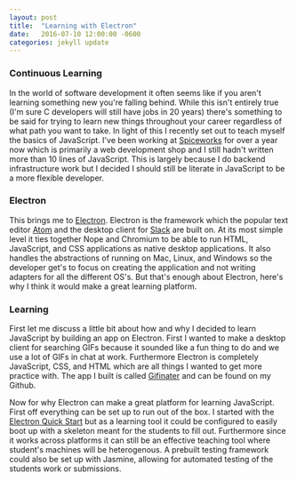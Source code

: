 ```yaml
---
layout: post
title:  "Learning with Electron"
date:   2016-07-10 12:00:00 -0600
categories: jekyll update
---
```


### Continuous Learning

In the world of software development it often seems like if you aren't learning
something new you're falling behind.
While this isn't entirely true (I'm sure C developers will still have jobs in 20
years) there's something to be said for trying to learn new things throughout
your career regardless of what path you want to take.
In light of this I recently set out to teach myself the basics of JavaScript.
I've been working at [Spiceworks](http://www.spiceworks.com/) for over a year
now which is primarily a web development shop and I still hadn't written more
than 10 lines of JavaScript.
This is largely because I do backend infrastructure work but I decided I should
still be literate in JavaScript to be a more flexible developer.

### Electron

This brings me to [Electron](http://electron.atom.io/).
Electron is the framework which the popular text editor [Atom](http://atom.io)
and the desktop client for [Slack](http://slack.com) are built on.
At its most simple level it ties together Nope and Chromium to be able to run
HTML, JavaScript, and CSS applications as native desktop applications.
It also handles the abstractions of running on Mac, Linux, and Windows so the
developer get's to focus on creating the application and not writing adapters for
all the different OS's.
But that's enough about Electron, here's why I think it would make a great learning
platform.

### Learning

First let me discuss a little bit about how and why I decided to learn JavaScript
by building an app on Electron.
First I wanted to make a desktop client for searching GIFs because it sounded like
a fun thing to do and we use a lot of GIFs in chat at work.
Furthermore Electron is completely JavaScript, CSS, and HTML which are all things
I wanted to get more practice with.
The app I built is called [Gifinater](http://github.com/natesholland/gifinater)
and can be found on my Github.

Now for why Electron can make a great platform for learning JavaScript.
First off everything can be set up to run out of the box.
I started with the [Electron Quick Start](https://github.com/electron/electron-quick-start)
but as a learning tool it could be configured to easily boot up with a skeleton
meant for the students to fill out.
Furthermore since it works across platforms it can still be an effective teaching
tool where student's machines will be heterogenous.
A prebuilt testing framework could also be set up with Jasmine, allowing for
automated testing of the students work or submissions.
